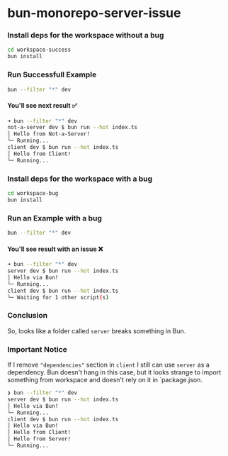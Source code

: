 # bun-monorepo-server-issue

### Install deps for the workspace without a bug

```sh
cd workspace-success
bun install
```

### Run Successfull Example

```sh
bun --filter "*" dev
```

#### You'll see next result ✅

```sh
➜ bun --filter "*" dev
not-a-server dev $ bun run --hot index.ts
│ Hello from Not-a-Server!
└─ Running...
client dev $ bun run --hot index.ts
│ Hello from Client!
└─ Running...
```

### Install deps for the workspace with a bug

```sh
cd workspace-bug
bun install
```

### Run an Example with a bug

```sh
bun --filter "*" dev
```

#### You'll see result with an issue ❌

```sh
➜ bun --filter "*" dev
server dev $ bun run --hot index.ts
│ Hello via Bun!
└─ Running...
client dev $ bun run --hot index.ts
└─ Waiting for 1 other script(s)
```

### Conclusion

So, looks like a folder called `server` breaks something in Bun.

### Important Notice

If I remove `"dependencies"` section in `client` I still can use `server` as a dependency.
Bun doesn't hang in this case, but it looks strange to import something from workspace and doesn't rely on it in `package.json.

```sh
❯ bun --filter "*" dev
server dev $ bun run --hot index.ts
│ Hello via Bun!
└─ Running...
client dev $ bun run --hot index.ts
│ Hello via Bun!
│ Hello from Client!
│ Hello from Server!
└─ Running...
```
